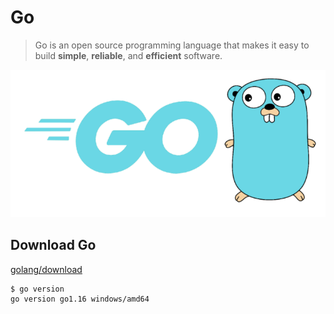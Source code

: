 # Go

> Go is an open source programming language that makes it easy to build **simple**, **reliable**, and **efficient** software.

![image-20210309175444628](README/image-20210309175444628.png)



## Download Go

[golang/download](https://golang.org/)

``` bash
$ go version
go version go1.16 windows/amd64
```



